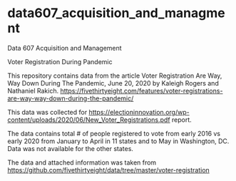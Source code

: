 # data607_acquisition_and_managment
Data 607 Acquisition and Management

Voter Registration During Pandemic

This repository contains data from the article Voter Registration Are Way, Way Down During The Pandemic, June 20, 2020 by Kaleigh Rogers and Nathaniel Rakich. https://fivethirtyeight.com/features/voter-registrations-are-way-way-down-during-the-pandemic/

This data was collected for https://electioninnovation.org/wp-content/uploads/2020/06/New_Voter_Registrations.pdf report. 

The data contains total # of people registered to vote from early 2016 vs early 2020 from January to April in 11 states and to May in Washington, DC. Data was not available for the other states. 

The data and attached information was taken from https://github.com/fivethirtyeight/data/tree/master/voter-registration
